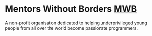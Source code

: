# Mentors Without Borders [MWB](https://www.mentorswithoutborders.net/)
A non-profit organisation dedicated to helping underprivileged young people from all over the world become passionate programmers. 

